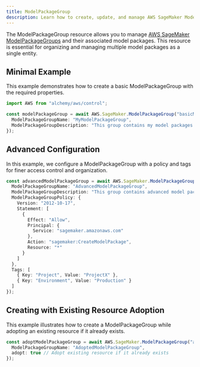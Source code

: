 ```yaml
---
title: ModelPackageGroup
description: Learn how to create, update, and manage AWS SageMaker ModelPackageGroups using Alchemy Cloud Control.
---
```


The ModelPackageGroup resource allows you to manage [AWS SageMaker ModelPackageGroups](https://docs.aws.amazon.com/sagemaker/latest/userguide/) and their associated model packages. This resource is essential for organizing and managing multiple model packages as a single entity.

## Minimal Example

This example demonstrates how to create a basic ModelPackageGroup with the required properties.

```ts
import AWS from "alchemy/aws/control";

const modelPackageGroup = await AWS.SageMaker.ModelPackageGroup("basicModelPackageGroup", {
  ModelPackageGroupName: "MyModelPackageGroup",
  ModelPackageGroupDescription: "This group contains my model packages for project X"
});
```

## Advanced Configuration

In this example, we configure a ModelPackageGroup with a policy and tags for finer access control and organization.

```ts
const advancedModelPackageGroup = await AWS.SageMaker.ModelPackageGroup("advancedModelPackageGroup", {
  ModelPackageGroupName: "AdvancedModelPackageGroup",
  ModelPackageGroupDescription: "This group contains advanced model packages with specific policies",
  ModelPackageGroupPolicy: {
    Version: "2012-10-17",
    Statement: [
      {
        Effect: "Allow",
        Principal: {
          Service: "sagemaker.amazonaws.com"
        },
        Action: "sagemaker:CreateModelPackage",
        Resource: "*"
      }
    ]
  },
  Tags: [
    { Key: "Project", Value: "ProjectX" },
    { Key: "Environment", Value: "Production" }
  ]
});
```

## Creating with Existing Resource Adoption

This example illustrates how to create a ModelPackageGroup while adopting an existing resource if it already exists.

```ts
const adoptModelPackageGroup = await AWS.SageMaker.ModelPackageGroup("adoptModelPackageGroup", {
  ModelPackageGroupName: "AdoptedModelPackageGroup",
  adopt: true // Adopt existing resource if it already exists
});
```